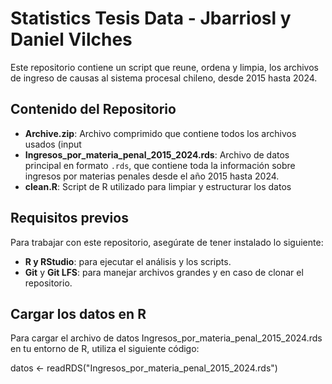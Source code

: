 # Statistics Tesis Data - Jbarriosl y Daniel Vilches

Este repositorio contiene un script que reune, ordena y limpia, los archivos de ingreso de causas al sistema procesal chileno, desde 2015 hasta 2024.

## Contenido del Repositorio

- **Archive.zip**: Archivo comprimido que contiene todos los archivos usados (input
- **Ingresos_por_materia_penal_2015_2024.rds**: Archivo de datos principal en formato `.rds`, que contiene toda la información sobre ingresos por materias penales desde el año 2015 hasta 2024.
- **clean.R**: Script de R utilizado para limpiar y estructurar los datos

## Requisitos previos

Para trabajar con este repositorio, asegúrate de tener instalado lo siguiente:
- **R y RStudio**: para ejecutar el análisis y los scripts.
- **Git** y **Git LFS**: para manejar archivos grandes y en caso de clonar el repositorio.

## Cargar los datos en R
Para cargar el archivo de datos Ingresos_por_materia_penal_2015_2024.rds en tu entorno de R, utiliza el siguiente código:

datos <- readRDS("Ingresos_por_materia_penal_2015_2024.rds")
